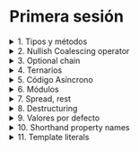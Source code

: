 # Primera sesión

<details>
<summary>
1. Tipos y métodos

</summary>
    <a href="./tipos.js">Tipos</a> <br>
<a href="./objetos.js">Objetos</a><br>
<a href="./arrays.js">Arrays</a><br>
<a href="./clases.js">Clases</a><br>
</details>

<details>
<summary>
2. Nullish Coalescing operator
</summary>

<a href="./sesion01.js">Sesión 01</a>
</details>
<details>
<summary>
3. Optional chain

</summary>

<a href="./sesion01.js">Sesión 01</a>
</details>
<details>
<summary>
4. Ternarios

</summary>

<a href="./sesion01.js">Sesión 01</a>
</details>
<details>
<summary>
5. Código Asíncrono

</summary>

<a href="./sesion01.js">Sesión 01</a>
</details>
<details>
<summary>
6. Módulos
</summary>
    <a href="../katas/js/twosum.js">Módulos</a>

</details>
<details>
<summary>
7. Spread, rest
</summary>

<a href="./sesion01.js">Sesión 01</a>
</details>
<details>
<summary>
8. Destructuring

</summary>

<a href="./sesion01.js">Sesión 01</a>
</details>
<details>
<summary>
9. Valores por defecto

</summary>

<a href="./sesion01.js">Sesión 01</a>
</details>
<details>
<summary>
10. Shorthand property names

</summary>

<a href="./sesion01.js">Sesión 01</a>
</details>
<details>
<summary>
11. Template literals

</summary>

<a href="./sesion01.js">Sesión 01</a>
</details>
